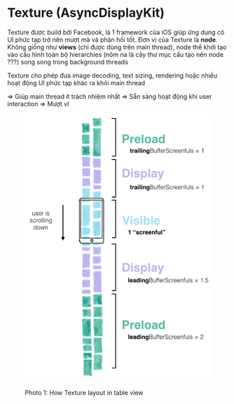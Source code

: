 # Texture (AsyncDisplayKit)

Texture được build bởi Facebook, là 1 framework của iOS giúp ứng dụng có UI phức tạp trở nên mượt mà và phản hồi tốt. Đơn vị của Texture là **node**. Không giống như **views** (chỉ được dùng trên main thread), node thể khởi tạo vào cấu hình toàn bộ hierarchies (nôm na là cây thư mục cấu tạo nên node ???) song song trong background threads

Texture cho phép đưa image decoding, text sizing, rendering hoặc nhiều hoạt động UI phức tạp khác ra khỏi main thread

⇒ Giúp main thread ít trách nhiệm nhất ⇒ Sẵn sàng hoạt động khi user interaction ⇒ Mượt vl

<figure><img src="../.gitbook/assets/ui-autolayout/ui-autolayout-texture.png" alt=""><figcaption><p>Photo 1: How Texture layout in table view</p></figcaption></figure>
